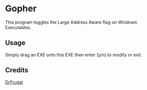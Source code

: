 # Gopher
 
This program toggles the Large Address Aware flag on Windows Executables.

## Usage

Simply drag an EXE onto this EXE then enter [y/n] to modify or exit.

## Credits

[DrFrugal](https://drfrugal.xyz/git/DrFrugal/laa_toggle)
